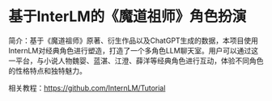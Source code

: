 # 基于InterLM的《魔道祖师》角色扮演
简介：基于《魔道祖师》原著、衍生作品以及ChatGPT生成的数据，本项目使用InternLM对经典角色进行塑造，打造了一个多角色LLM聊天室。用户可以通过这一平台，与小说人物魏婴、蓝湛、江澄、薛洋等经典角色进行互动，体验不同角色的性格特点和独特魅力。

相关教程：https://github.com/InternLM/Tutorial
